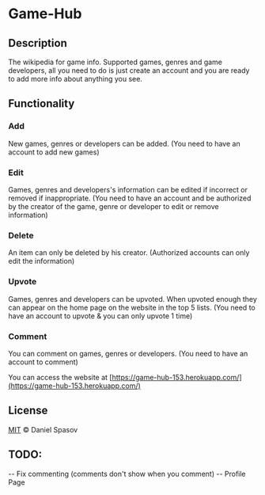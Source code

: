 # Game-Hub

## Description
The wikipedia for game info. Supported games, genres and game developers, all you need to do is just create an account and you are ready to add more info about anything you see.

## Functionality
### Add 
New games, genres or developers can be added. (You need to have an account to add new games)
### Edit
Games, genres and developers's information can be edited if incorrect or removed if inappropriate. (You need to have an account and be authorized by the creator of the game, genre or developer to edit or remove information)
### Delete
An item can only be deleted by his creator. (Authorized accounts can only edit the information)
### Upvote
Games, genres and developers can be upvoted. When upvoted enough they can appear on the home page on the website in the top 5 lists. (You need to have an account to upvote & you can only upvote 1 time)
### Comment
You can comment on games, genres or developers. (You need to have an account to comment)


You can access the website at [https://game-hub-153.herokuapp.com/](https://game-hub-153.herokuapp.com/)


## License
[MIT](https://choosealicense.com/licenses/mit/) &copy; Daniel Spasov



## TODO:
-- Fix commenting (comments don't show when you comment)
-- Profile Page